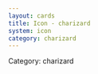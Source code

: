 ```yaml
---
layout: cards
title: Icon - charizard
system: icon
category: charizard
---
```

<div class="alert alert-secondary mb-4"><span class="i18n innerHTML-category">Category: </span><span class="i18n innerHTML-cat-charizard">charizard</span></div>
